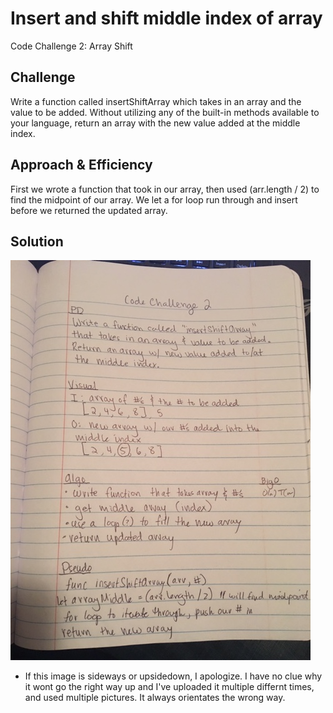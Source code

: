 # Insert and shift middle index of array
Code Challenge 2: Array Shift

## Challenge
Write a function called insertShiftArray which takes in an array and the value to be added. Without utilizing any of the built-in methods available to your language, return an array with the new value added at the middle index.

## Approach & Efficiency
First we wrote a function that took in our array, then used (arr.length / 2) to find the midpoint of our array. We let a for loop run through and insert before we returned the updated array. 

## Solution
![arrayShift](https://github.com/mattoattacko/data-structures-and-algorithms/blob/master/arrayShift/assets/shiftArray.JPG)

* If this image is sideways or upsidedown, I apologize. I have no clue why it wont go the right way up and I've uploaded it multiple differnt times, and used multiple pictures. It always orientates the wrong way. 